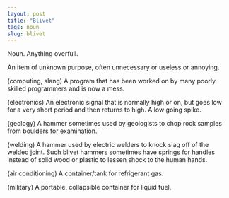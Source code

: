 ```yaml
---
layout: post
title: "Blivet"
tags: noun
slug: blivet
---
```

Noun. Anything overfull.

An item of unknown purpose, often unnecessary or useless or annoying.

(computing, slang) A program that has been worked on by many poorly skilled programmers and is now a mess.

(electronics) An electronic signal that is normally high or on, but goes low for a very short period and then returns to high. A low going spike.

(geology) A hammer sometimes used by geologists to chop rock samples from boulders for examination.

(welding) A hammer used by electric welders to knock slag off of the welded joint. Such blivet hammers sometimes have springs for handles instead of solid wood or plastic to lessen shock to the human hands.

(air conditioning) A container/tank for refrigerant gas.

(military) A portable, collapsible container for liquid fuel.
